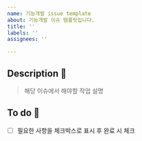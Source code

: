 ```yaml
---
name: 기능개발 issue template
about: 기능개발 이슈 템플릿입니다.
title: ''
labels: ''
assignees: ''

---
```


## Description 🧩
> 해당 이슈에서 해야할 작업 설명

## To do 🎄
- [ ] 필요한 사항을 체크박스로 표시 후 완료 시 체크
